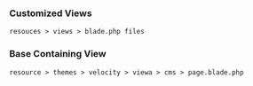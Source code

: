 ### Customized Views 
````
resouces > views > blade.php files
````

### Base Containing View
```
resource > themes > velocity > viewa > cms > page.blade.php
```
